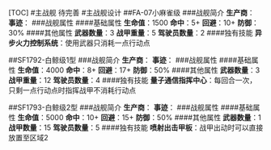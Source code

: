 [TOC]
#主战舰
待完善
#主战舰设计
##FA-07小麻雀级
###战舰简介
**生产商**：
**事迹**：
###战舰属性
####基础属性
**生命值**：1500
**命中**：5+
**回避**：10+
**防御**：30%
####其他属性
**武器数量**：3
**战甲重量**：5
**驾驶员数量**：2
####独有技能
**异步火力控制系统**：使用武器只消耗一点行动点

##SF1792-白鲸级1型
###战舰简介
**生产商**：
**事迹**：
###战舰属性
####基础属性
**生命值**：4000
**命中**：8+
**回避**：17+
**防御**：50%
####其他属性
**武器数量**：3
**战甲重量**：12
**驾驶员数量**：4
####独有技能
**量子通信指挥中心**：每回合一次，只剩一点行动点时指挥战甲不消耗行动点

##SF1793-白鲸级2型
###战舰简介
**生产商**：
**事迹**：
###战舰属性
####基础属性
**生命值**：5000
**命中**：10+
**回避**：15+
**防御**：50%
####其他属性
**武器数量**：1
**战甲数量**：15
**驾驶员数量**：5
####独有技能
**喷射出击甲板**：战甲出动时可以直接放置至区域2

